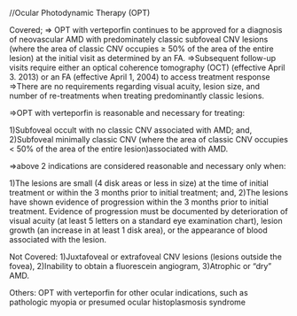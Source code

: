 //Ocular Photodynamic Therapy (OPT)

Covered;
=> OPT with verteporfin continues to be approved for a diagnosis of neovascular AMD with predominately classic subfoveal CNV lesions (where the area of classic CNV occupies ≥ 50% of the area of the entire lesion) at the initial visit as determined by an FA.
=>Subsequent follow-up visits require either an optical coherence tomography (OCT) (effective April 3. 2013) or an FA (effective April 1, 2004) to access treatment response
=>There are no requirements regarding visual acuity, lesion size, and number of re-treatments when treating predominantly classic lesions.

 =>OPT with verteporfin is reasonable and necessary for treating:

1)Subfoveal occult with no classic CNV associated with AMD; and,
2)Subfoveal minimally classic CNV (where the area of classic CNV occupies < 50% of the area of the entire lesion)associated with AMD.

=>above 2 indications are considered reasonable and necessary only when:

1)The lesions are small (4 disk areas or less in size) at the time of initial treatment or within the 3 months prior to initial treatment; and,
2)The lesions have shown evidence of progression within the 3 months prior to initial treatment. Evidence of progression must be documented by deterioration of visual acuity (at least 5 letters on a standard eye examination chart), lesion growth (an increase in at least 1 disk area), or the appearance of blood associated with the lesion.


Not Covered:
1)Juxtafoveal or extrafoveal CNV lesions (lesions outside the fovea),
2)Inability to obtain a fluorescein angiogram,
3)Atrophic or “dry” AMD.

Others:
OPT with verteporfin for other ocular indications, such as pathologic myopia or presumed ocular histoplasmosis syndrome
